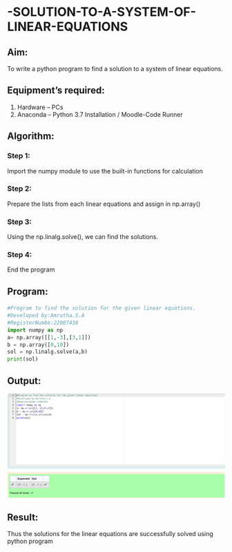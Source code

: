 # -SOLUTION-TO-A-SYSTEM-OF-LINEAR-EQUATIONS
## Aim:
To write a python program to find a solution to a system of linear equations.

## Equipment’s required:
1. 	Hardware – PCs
2. 	Anaconda – Python 3.7 Installation / Moodle-Code Runner

## Algorithm:
### Step 1: 
Import the numpy module to use the built-in functions for calculation
### Step 2: 
Prepare the lists from each linear equations and assign in np.array()
### Step 3: 
Using the np.linalg.solve(), we can find the solutions.
### Step 4: 
End the program
## Program:
```python
#Program to find the solution for the given linear equations.
#Developed by:Amrutha.S.A 
#RegisterNumbe:22007438
import numpy as np
a= np.array([[1,-3],[3,1]])
b = np.array([0,10])
sol = np.linalg.solve(a,b)
print(sol)
```


## Output:
![output](./output1.png)

## Result: 
Thus the solutions for the linear equations are successfully solved using python program

